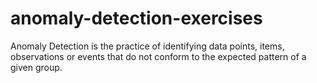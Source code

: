# anomaly-detection-exercises
Anomaly Detection is the practice of identifying data points, items, observations or events that do not conform to the expected pattern of a given group.
